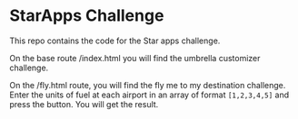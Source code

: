 # StarApps Challenge

This repo contains the code for the Star apps challenge.

On the base route /index.html you will find the umbrella customizer challenge.

On the /fly.html route, you will find the fly me to my destination challenge.
Enter the units of fuel at each airport in an array of format `[1,2,3,4,5]` and press the button.
You will get the result.
